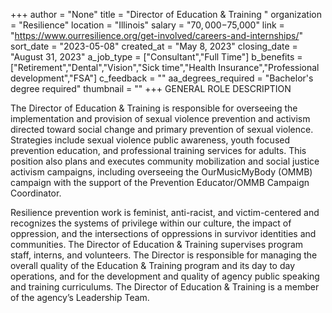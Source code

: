 +++
author = "None"
title = "Director of Education & Training "
organization = "Resilience"
location = "Illinois"
salary = "$70,000-$75,000"
link = "https://www.ourresilience.org/get-involved/careers-and-internships/"
sort_date = "2023-05-08"
created_at = "May 8, 2023"
closing_date = "August 31, 2023"
a_job_type = ["Consultant","Full Time"]
b_benefits = ["Retirement","Dental","Vision","Sick time","Health Insurance","Professional development","FSA"]
c_feedback = ""
aa_degrees_required = "Bachelor's degree required"
thumbnail = ""
+++
GENERAL ROLE DESCRIPTION

The Director of Education & Training is responsible for overseeing the implementation and provision of sexual violence prevention and activism directed toward social change and primary prevention of sexual violence. Strategies include sexual violence public awareness, youth focused prevention education, and professional training services for adults. This position also plans and executes community mobilization and social justice activism campaigns, including overseeing the OurMusicMyBody (OMMB) campaign with the support of the Prevention Educator/OMMB Campaign Coordinator. 

Resilience prevention work is feminist, anti-racist, and victim-centered and recognizes the systems of privilege within our culture, the impact of oppression, and the intersections of oppressions in survivor identities and communities. The Director of Education & Training supervises program staff, interns, and volunteers. The Director is responsible for managing the overall quality of the Education & Training program and its day to day operations, and for the development and quality of agency public speaking and training curriculums. The Director of Education & Training is a member of the agency’s Leadership Team.